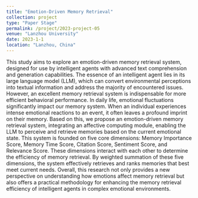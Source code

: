 ```yaml
---
title: "Emotion-Driven Memory Retrieval"
collection: project
type: "Paper Stage"
permalink: /project/2023-project-05
venue: "Lanzhou University"
date: 2023-1-1
location: "Lanzhou, China"
---
```


This study aims to explore an emotion-driven memory retrieval system, designed for use by intelligent agents with advanced text comprehension and generation capabilities. The essence of an intelligent agent lies in its large language model (LLM), which can convert environmental perceptions into textual information and address the majority of encountered issues. However, an excellent memory retrieval system is indispensable for more efficient behavioral performance. In daily life, emotional fluctuations significantly impact our memory system. When an individual experiences intense emotional reactions to an event, it often leaves a profound imprint on their memory. Based on this, we propose an emotion-driven memory retrieval system, integrating an affective computing module, enabling the LLM to perceive and retrieve memories based on the current emotional state. This system is founded on five core dimensions: Memory Importance Score, Memory Time Score, Citation Score, Sentiment Score, and Relevance Score. These dimensions interact with each other to determine the efficiency of memory retrieval. By weighted summation of these five dimensions, the system effectively retrieves and ranks memories that best meet current needs. Overall, this research not only provides a new perspective on understanding how emotions affect memory retrieval but also offers a practical methodology for enhancing the memory retrieval efficiency of intelligent agents in complex emotional environments.
